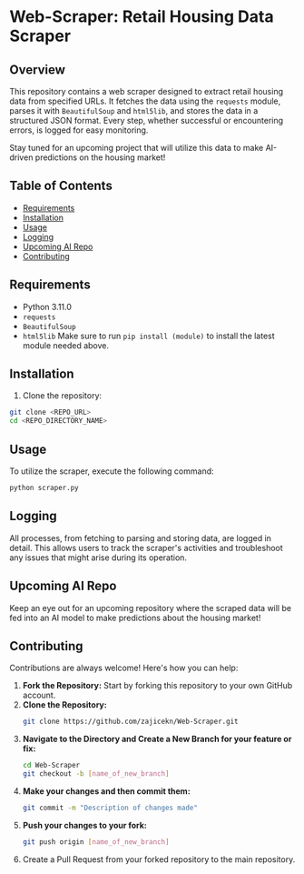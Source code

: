 # Web-Scraper: Retail Housing Data Scraper

## Overview
This repository contains a web scraper designed to extract retail housing data from specified URLs. It fetches the data using the `requests` module, parses it with `BeautifulSoup` and `html5lib`, and stores the data in a structured JSON format. Every step, whether successful or encountering errors, is logged for easy monitoring.

Stay tuned for an upcoming project that will utilize this data to make AI-driven predictions on the housing market!

## Table of Contents
- [Requirements](#requirements)
- [Installation](#installation)
- [Usage](#usage)
- [Logging](#logging)
- [Upcoming AI Repo](#upcoming-ai-repo)
- [Contributing](#contributing)

## Requirements
- Python 3.11.0
- `requests`
- `BeautifulSoup`
- `html5lib`
  Make sure to run `pip install (module)` to install the latest module needed above.

## Installation
1. Clone the repository:
```bash
git clone <REPO_URL>
cd <REPO_DIRECTORY_NAME>
```

## Usage

To utilize the scraper, execute the following command:
```bash
python scraper.py
```

## Logging

All processes, from fetching to parsing and storing data, are logged in detail. This allows users to track the scraper's activities and troubleshoot any issues that might arise during its operation.

## Upcoming AI Repo

Keep an eye out for an upcoming repository where the scraped data will be fed into an AI model to make predictions about the housing market!

## Contributing

Contributions are always welcome! Here's how you can help:

1. **Fork the Repository:** Start by forking this repository to your own GitHub account.
2. **Clone the Repository:**
    ```bash
    git clone https://github.com/zajicekn/Web-Scraper.git
    ```
3. **Navigate to the Directory and Create a New Branch for your feature or fix:**
    ```bash
    cd Web-Scraper
    git checkout -b [name_of_new_branch]
    ```
4. **Make your changes and then commit them:**
    ```bash
    git commit -m "Description of changes made"
    ```
5. **Push your changes to your fork:**
    ```bash
    git push origin [name_of_new_branch]
    ```
6. Create a Pull Request from your forked repository to the main repository.
